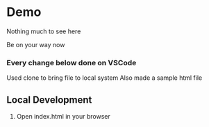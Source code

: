 # Demo

Nothing much to see here

Be on your way now

### Every change below done on VSCode
Used clone to bring file to local system
Also made a sample html file

## Local Development 
1. Open index.html in your browser 


